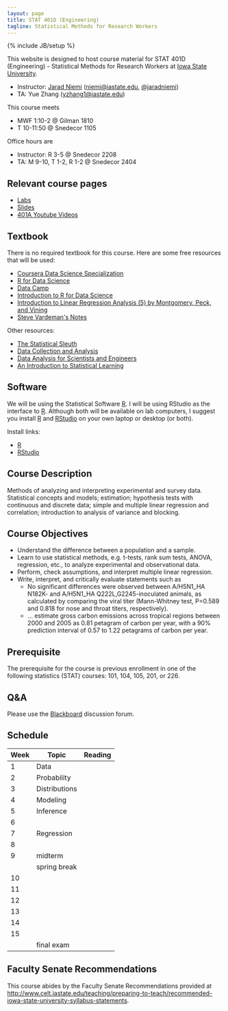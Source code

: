 ```yaml
---
layout: page
title: STAT 401D (Engineering)
tagline: Statistical Methods for Research Workers
---
```

{% include JB/setup %}

This website is designed to host course material for STAT 401D (Engineering) - 
Statistical Methods for Research Workers at 
[Iowa State University](http://www.iastate.edu).

- Instructor: [Jarad Niemi](http://jarad.me) (<niemi@iastate.edu>, [@jaradniemi](https://twitter.com/jaradniemi))
- TA: Yue Zhang (<yzhang1@iastate.edu>)

This course meets

- MWF 1:10-2 @ Gilman 1810
- T 10-11:50 @ Snedecor 1105

Office hours are

- Instructor: R 3-5 @ Snedecor 2208
- TA: M 9-10, T 1-2, R 1-2 @ Snedecor 2404

## Relevant course pages

- [Labs](https://github.com/jarad/STAT401EngLab)
- [Slides](slides)
- [401A Youtube Videos](https://www.youtube.com/watch?v=lcfyx73cfCc&list=PLFHD4aOUZFp10lCLRcEA0rjiitZxzQoCB)


## Textbook

There is no required textbook for this course. 
Here are some free resources that will be used:

- [Coursera Data Science Specialization](https://www.coursera.org/specializations/jhu-data-science)
- [R for Data Science](http://r4ds.had.co.nz/)
- [Data Camp](https://www.datacamp.com/)
- [Introduction to R for Data Science](https://www.edx.org/course/introduction-r-data-science-microsoft-dat204x-3)
- [Introduction to Linear Regression Analysis (5) by Montgomery, Peck, and Vining](http://iowa-primo.hosted.exlibrisgroup.com/01IASU:ComboPrimocentral:01IASU_ALMA51248876230002756)
- [Steve Vardeman's Notes](http://www.public.iastate.edu/~vardeman/stat401/401BNotes.pdf)


Other resources:

- [The Statistical Sleuth](http://amzn.to/2jkdmct)
- [Data Collection and Analysis](http://amzn.to/2iR692T)
- [Data Analysis for Scientists and Engineers](http://amzn.to/2j0yuUI)
- [An Introduction to Statistical Learning](http://amzn.to/2jasyWb)

## Software 

We will be using the Statistical Software [R](https://www.r-project.org/). 
I will be using RStudio as the interface to [R](https://www.r-project.org/). 
Although both will be available on lab computers, I suggest you install 
[R](https://www.r-project.org/) and [RStudio](https://www.rstudio.com/) 
on your own laptop or desktop (or both).

Install links:

- [R](https://mirror.las.iastate.edu/CRAN/)
- [RStudio](https://www.rstudio.com/products/rstudio/download/) 




## Course Description

Methods of analyzing and interpreting experimental and survey data. 
Statistical concepts and models; estimation; hypothesis tests with continuous 
and discrete data; simple and multiple linear regression and correlation; 
introduction to analysis of variance and blocking. 

## Course Objectives

- Understand the difference between a population and a sample.
- Learn to use statistical methods, e.g. t-tests, rank sum tests, ANOVA, regression, etc., to analyze experimental and observational data.
- Perform, check assumptions, and interpret multiple linear regression.
- Write, interpret, and critically evaluate statements such as
  - No significant differences were observed between A/H5N1_HA N182K- and A/H5N1_HA Q222L,G2245-inoculated animals, as calculated by comparing the viral titer (Mann-Whitney test, P=0.589 and 0.818 for nose and throat titers, respectively).
  - ... estimate gross carbon emissions across tropical regions between 2000 and 2005 as 0.81 petagram of carbon per year, with a 90% prediction interval of 0.57 to 1.22 petagrams of carbon per year.

## Prerequisite

The prerequisite for the course is previous enrollment in one of the following
statistics (STAT) courses: 101, 104, 105, 201, or 226.


## Q&A

Please use the [Blackboard](http://bb.its.iastate.edu/) discussion forum. 



## Schedule

|Week|Topic|Reading|
|----|-----|-------|
|   1|Data |       |
|   2|Probability| |
|   3|Distributions| |
|   4|Modeling| |
|   5|Inference| |
|   6|         | |
|   7|Regression| |
|   8|         | |
|   9|midterm| |
|    |spring break| |
|  10|         | |
|  11|         | |
|  12|         | |
|  13|         | |
|  14|         | |
|  15|         | |
|    |final exam| |

## Faculty Senate Recommendations

This course abides by the Faculty Senate Recommendations provided at <http://www.celt.iastate.edu/teaching/preparing-to-teach/recommended-iowa-state-university-syllabus-statements>.


